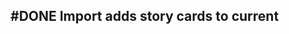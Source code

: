 ## #DONE Import adds story cards to current
<!-- story-id:Import-tasks group:"Ungrouped Tasks" #task -->
<!-- created:2023-09-13T00:59:06.160Z task-id:7fCRq order:-30 completed:2023-10-01T17:34:03.895Z
archived:true
archivedAt:2024-10-30T22:38:06-04:00
originalPath:backlog/stories/Import-tasks/tasks/Import-adds-story-cards-to-current.md
originalLine:1
-->


